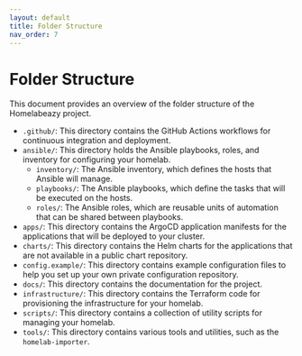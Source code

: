 ```yaml
---
layout: default
title: Folder Structure
nav_order: 7
---
```


# Folder Structure

This document provides an overview of the folder structure of the Homelabeazy project.

-   `.github/`: This directory contains the GitHub Actions workflows for continuous integration and deployment.
-   `ansible/`: This directory holds the Ansible playbooks, roles, and inventory for configuring your homelab.
    -   `inventory/`: The Ansible inventory, which defines the hosts that Ansible will manage.
    -   `playbooks/`: The Ansible playbooks, which define the tasks that will be executed on the hosts.
    -   `roles/`: The Ansible roles, which are reusable units of automation that can be shared between playbooks.
-   `apps/`: This directory contains the ArgoCD application manifests for the applications that will be deployed to your cluster.
-   `charts/`: This directory contains the Helm charts for the applications that are not available in a public chart repository.
-   `config.example/`: This directory contains example configuration files to help you set up your own private configuration repository.
-   `docs/`: This directory contains the documentation for the project.
-   `infrastructure/`: This directory contains the Terraform code for provisioning the infrastructure for your homelab.
-   `scripts/`: This directory contains a collection of utility scripts for managing your homelab.
-   `tools/`: This directory contains various tools and utilities, such as the `homelab-importer`.
